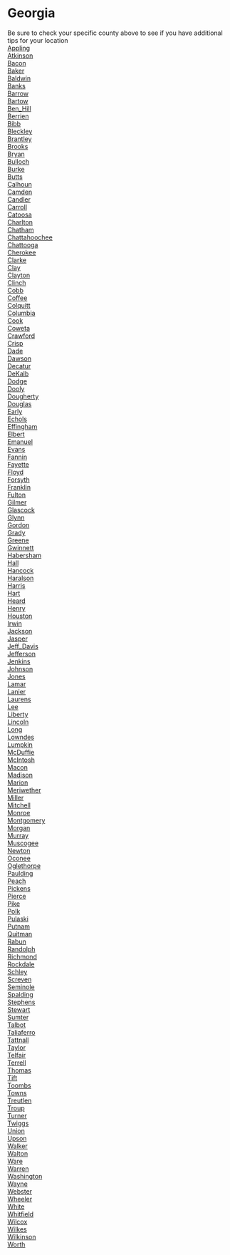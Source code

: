 # Georgia
Be sure to check your specific county above to see if you have additional tips for your location\
[Appling](Appling.md)\
[Atkinson](Atkinson.md)\
[Bacon](Bacon.md)\
[Baker](Baker.md)\
[Baldwin](Baldwin.md)\
[Banks](Banks.md)\
[Barrow](Barrow.md)\
[Bartow](Bartow.md)\
[Ben_Hill](Ben_Hill.md)\
[Berrien](Berrien.md)\
[Bibb](Bibb.md)\
[Bleckley](Bleckley.md)\
[Brantley](Brantley.md)\
[Brooks](Brooks.md)\
[Bryan](Bryan.md)\
[Bulloch](Bulloch.md)\
[Burke](Burke.md)\
[Butts](Butts.md)\
[Calhoun](Calhoun.md)\
[Camden](Camden.md)\
[Candler](Candler.md)\
[Carroll](Carroll.md)\
[Catoosa](Catoosa.md)\
[Charlton](Charlton.md)\
[Chatham](Chatham.md)\
[Chattahoochee](Chattahoochee.md)\
[Chattooga](Chattooga.md)\
[Cherokee](Cherokee.md)\
[Clarke](Clarke.md)\
[Clay](Clay.md)\
[Clayton](Clayton.md)\
[Clinch](Clinch.md)\
[Cobb](Cobb.md)\
[Coffee](Coffee.md)\
[Colquitt](Colquitt.md)\
[Columbia](Columbia.md)\
[Cook](Cook.md)\
[Coweta](Coweta.md)\
[Crawford](Crawford.md)\
[Crisp](Crisp.md)\
[Dade](Dade.md)\
[Dawson](Dawson.md)\
[Decatur](Decatur.md)\
[DeKalb](DeKalb.md)\
[Dodge](Dodge.md)\
[Dooly](Dooly.md)\
[Dougherty](Dougherty.md)\
[Douglas](Douglas.md)\
[Early](Early.md)\
[Echols](Echols.md)\
[Effingham](Effingham.md)\
[Elbert](Elbert.md)\
[Emanuel](Emanuel.md)\
[Evans](Evans.md)\
[Fannin](Fannin.md)\
[Fayette](Fayette.md)\
[Floyd](Floyd.md)\
[Forsyth](Forsyth.md)\
[Franklin](Franklin.md)\
[Fulton](Fulton.md)\
[Gilmer](Gilmer.md)\
[Glascock](Glascock.md)\
[Glynn](Glynn.md)\
[Gordon](Gordon.md)\
[Grady](Grady.md)\
[Greene](Greene.md)\
[Gwinnett](Gwinnett.md)\
[Habersham](Habersham.md)\
[Hall](Hall.md)\
[Hancock](Hancock.md)\
[Haralson](Haralson.md)\
[Harris](Harris.md)\
[Hart](Hart.md)\
[Heard](Heard.md)\
[Henry](Henry.md)\
[Houston](Houston.md)\
[Irwin](Irwin.md)\
[Jackson](Jackson.md)\
[Jasper](Jasper.md)\
[Jeff_Davis](Jeff_Davis.md)\
[Jefferson](Jefferson.md)\
[Jenkins](Jenkins.md)\
[Johnson](Johnson.md)\
[Jones](Jones.md)\
[Lamar](Lamar.md)\
[Lanier](Lanier.md)\
[Laurens](Laurens.md)\
[Lee](Lee.md)\
[Liberty](Liberty.md)\
[Lincoln](Lincoln.md)\
[Long](Long.md)\
[Lowndes](Lowndes.md)\
[Lumpkin](Lumpkin.md)\
[McDuffie](McDuffie.md)\
[McIntosh](McIntosh.md)\
[Macon](Macon.md)\
[Madison](Madison.md)\
[Marion](Marion.md)\
[Meriwether](Meriwether.md)\
[Miller](Miller.md)\
[Mitchell](Mitchell.md)\
[Monroe](Monroe.md)\
[Montgomery](Montgomery.md)\
[Morgan](Morgan.md)\
[Murray](Murray.md)\
[Muscogee](Muscogee.md)\
[Newton](Newton.md)\
[Oconee](Oconee.md)\
[Oglethorpe](Oglethorpe.md)\
[Paulding](Paulding.md)\
[Peach](Peach.md)\
[Pickens](Pickens.md)\
[Pierce](Pierce.md)\
[Pike](Pike.md)\
[Polk](Polk.md)\
[Pulaski](Pulaski.md)\
[Putnam](Putnam.md)\
[Quitman](Quitman.md)\
[Rabun](Rabun.md)\
[Randolph](Randolph.md)\
[Richmond](Richmond.md)\
[Rockdale](Rockdale.md)\
[Schley](Schley.md)\
[Screven](Screven.md)\
[Seminole](Seminole.md)\
[Spalding](Spalding.md)\
[Stephens](Stephens.md)\
[Stewart](Stewart.md)\
[Sumter](Sumter.md)\
[Talbot](Talbot.md)\
[Taliaferro](Taliaferro.md)\
[Tattnall](Tattnall.md)\
[Taylor](Taylor.md)\
[Telfair](Telfair.md)\
[Terrell](Terrell.md)\
[Thomas](Thomas.md)\
[Tift](Tift.md)\
[Toombs](Toombs.md)\
[Towns](Towns.md)\
[Treutlen](Treutlen.md)\
[Troup](Troup.md)\
[Turner](Turner.md)\
[Twiggs](Twiggs.md)\
[Union](Union.md)\
[Upson](Upson.md)\
[Walker](Walker.md)\
[Walton](Walton.md)\
[Ware](Ware.md)\
[Warren](Warren.md)\
[Washington](Washington.md)\
[Wayne](Wayne.md)\
[Webster](Webster.md)\
[Wheeler](Wheeler.md)\
[White](White.md)\
[Whitfield](Whitfield.md)\
[Wilcox](Wilcox.md)\
[Wilkes](Wilkes.md)\
[Wilkinson](Wilkinson.md)\
[Worth](Worth.md)